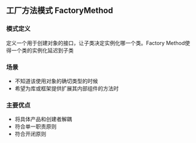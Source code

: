 ## 工厂方法模式 FactoryMethod

### 模式定义

定义一个用于创建对象的接口，让子类决定实例化哪一个类。Factory Method使得一个类的实例化延迟到子类

### 场景

* 不知道该使用对象的确切类型的时候
* 希望为库或框架提供扩展其内部组件的方法时

### 主要优点

* 将具体产品和创建者解耦
* 符合单一职责原则
* 符合开闭原则